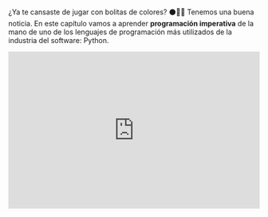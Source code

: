 ¿Ya te cansaste de jugar con bolitas de colores? :black_circle::red_circle::large_blue_circle: Tenemos una buena noticia. En este capítulo vamos a aprender **programación imperativa** de la mano de uno de los lenguajes de programación más utilizados de la industria del software: Python.

<iframe width="100%" height="315" src="https://www.youtube.com/embed/oDeiCbjWOxw?ecver=1" frameborder="0" allow="autoplay; encrypted-media" allowfullscreen></iframe>
